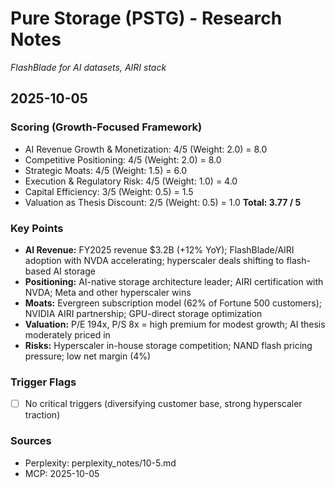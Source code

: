 # Pure Storage (PSTG) - Research Notes

*FlashBlade for AI datasets, AIRI stack*

## 2025-10-05

### Scoring (Growth-Focused Framework)
- AI Revenue Growth & Monetization: 4/5 (Weight: 2.0) = 8.0
- Competitive Positioning: 4/5 (Weight: 2.0) = 8.0
- Strategic Moats: 4/5 (Weight: 1.5) = 6.0
- Execution & Regulatory Risk: 4/5 (Weight: 1.0) = 4.0
- Capital Efficiency: 3/5 (Weight: 0.5) = 1.5
- Valuation as Thesis Discount: 2/5 (Weight: 0.5) = 1.0
**Total: 3.77 / 5**

### Key Points
- **AI Revenue:** FY2025 revenue $3.2B (+12% YoY); FlashBlade/AIRI adoption with NVDA accelerating; hyperscaler deals shifting to flash-based AI storage
- **Positioning:** AI-native storage architecture leader; AIRI certification with NVDA; Meta and other hyperscaler wins
- **Moats:** Evergreen subscription model (62% of Fortune 500 customers); NVIDIA AIRI partnership; GPU-direct storage optimization
- **Valuation:** P/E 194x, P/S 8x = high premium for modest growth; AI thesis moderately priced in
- **Risks:** Hyperscaler in-house storage competition; NAND flash pricing pressure; low net margin (4%)

### Trigger Flags
- [ ] No critical triggers (diversifying customer base, strong hyperscaler traction)

### Sources
- Perplexity: perplexity_notes/10-5.md
- MCP: 2025-10-05
